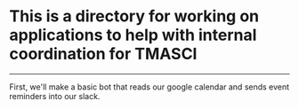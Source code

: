 # This is a directory for working on applications to help with internal coordination for TMASCI<br />
---
First, we'll make a basic bot that reads our google calendar and sends event reminders into our slack.
